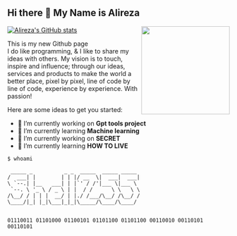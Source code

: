 ## Hi there 👋 My Name is Alireza

[![Alireza's GitHub stats](https://github-readme-stats.vercel.app/api?username=shell255&theme=ayu-mirage)](https://github.com/ali0discord/)
<img align='right' src='https://user-images.githubusercontent.com/5713670/87202985-820dcb80-c2b6-11ea-9f56-7ec461c497c3.gif' width='200'>

This is my new Github page  
I do like programming, & I like to share my ideas with others. My vision is to touch, inspire and influence; through our ideas, services and products to make the world a better place, pixel by pixel, line of code by line of code, experience by experience. With passion!   

<!--
**ali0discord/ali0discord** is a ✨ _special_ ✨ repository because its `README.md` (this file) appears on your GitHub profile.
-->
Here are some ideas to get you started:

- 🔭 I’m currently working on **Gpt tools project**
- 🌱 I’m currently learning **Machine learning**
- 🔭 I’m currently working on **SECRET**
- 🌱 I’m currently learning **HOW TO LIVE**


```
$ whoami
 
 _____ _          _ _  _____  _____ _____ 
/  ___| |        | | |/ __  \|  ___|  ___|
\ `--.| |__   ___| | |`' / /'|___ \|___ \ 
 `--. \ '_ \ / _ \ | |  / /      \ \   \ \
/\__/ / | | |  __/ | |./ /___/\__/ /\__/ /
\____/|_| |_|\___|_|_|\_____/\____/\____/ 
                                          
                                          
01110011 01101000 01100101 01101100 01101100 00110010 00110101 00110101
```
